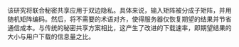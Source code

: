 该研究将联合秘密共享应用于双边隐私。具体来说，输入矩阵被分成子矩阵，并用随机矩阵编码。然后，将不需要的术语对齐，使得服务器仅恢复期望的结果并节省通信成本。与传统的秘密共享方案相比，这产生了改进的下载速率，即期望结果的大小与用户下载的信息量之比。